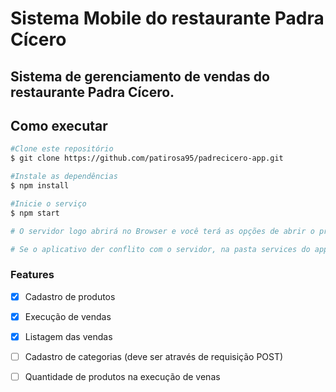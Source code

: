 # Sistema Mobile do restaurante Padra Cícero

## Sistema de gerenciamento de vendas do restaurante Padra Cícero.

## Como executar
```bash
#Clone este repositório
$ git clone https://github.com/patirosa95/padrecicero-app.git

#Instale as dependências
$ npm install

#Inicie o serviço
$ npm start

# O servidor logo abrirá no Browser e você terá as opções de abrir o projeto em um emulador ou pelo aplicativo Expo

# Se o aplicativo der conflito com o servidor, na pasta services do app troque o apiUrl pelo IP da sua LAN.

```
### Features

- [x] Cadastro de produtos
- [x] Execução de vendas
- [x] Listagem das vendas
- [ ] Cadastro de categorias (deve ser através de requisição POST)
- [ ] Quantidade de produtos na execução de venas

